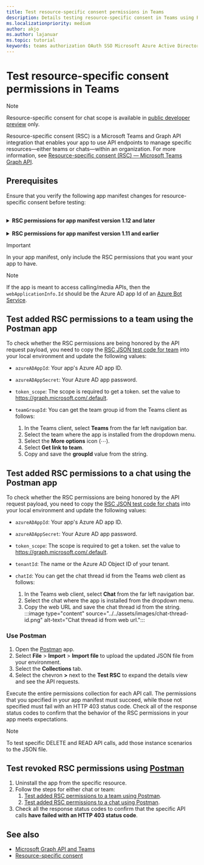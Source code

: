 ```yaml
---
title: Test resource-specific consent permissions in Teams
description: Details testing resource-specific consent in Teams using Postman with Code Samples
ms.localizationpriority: medium
author: akjo
ms.author: lajanuar
ms.topic: tutorial
keywords: teams authorization OAuth SSO Microsoft Azure Active Directory (Azure AD) rsc Postman Graph
---
```


# Test resource-specific consent permissions in Teams

> [!NOTE]
> Resource-specific consent for chat scope is available in [public developer preview](../../resources/dev-preview/developer-preview-intro.md) only.

Resource-specific consent (RSC) is a Microsoft Teams and Graph API integration that enables your app to use API endpoints to manage specific resources—either teams or chats—within an organization. For more information, see [Resource-specific consent (RSC) — Microsoft Teams Graph API](resource-specific-consent.md).

## Prerequisites

Ensure that you verify the following app manifest changes for resource-specific consent before testing:

<br>

<details>

<summary><b>RSC permissions for app manifest version 1.12 and later</b></summary>

Add a [webApplicationInfo](../../resources/schema/manifest-schema.md#webapplicationinfo) key to your app manifest with the following values:

|Name| Type | Description|
|---|---|---|
|`id` |String |Your Azure AD app ID. For more information, see [register your app in the Azure AD portal](resource-specific-consent.md#register-your-app-with-microsoft-identity-platform-using-the-azure-ad-portal).|
|`resource`|String| This field has no operation in RSC, but must be added and have a value to avoid an error response; any string will do.|

Specify permissions needed by the app.

|Name| Type | Description|
|---|---|---|
|`authorization`|Object|List of permissions that the app needs to function. For more information, see [authorization](../../resources/schema/manifest-schema.md#authorization).|

Example for RSC in a team

```json
"webApplicationInfo": {
    "id": "XXxxXXXXX-XxXX-xXXX-XXxx-XXXXXXXxxxXX",
    "resource": "https://RscBasedStoreApp"
    },
"authorization": {
    "permissions": {
        "resourceSpecific": [
            {
                "name": "TeamSettings.Read.Group",
                "type": "Application"
            },
            {
                "name": "TeamSettings.ReadWrite.Group",
                "type": "Application"
            },
            {
                "name": "ChannelSettings.Read.Group",
                "type": "Application"
            },
            {
                "name": "ChannelSettings.ReadWrite.Group",
                "type": "Application"
            },
            {
                "name": "Channel.Create.Group",
                "type": "Application"
            },
            {
                "name": "Channel.Delete.Group",
                "type": "Application"
            },
            {
                "name": "ChannelMessage.Read.Group",
                "type": "Application"
            },
            {
                "name": "TeamsAppInstallation.Read.Group",
                "type": "Application"
            },
            {
                "name": "TeamsTab.Read.Group",
                "type": "Application"
            },
            {
                "name": "TeamsTab.Create.Group",
                "type": "Application"
            },
            {
                "name": "TeamsTab.ReadWrite.Group",
                "type": "Application"
            },
            {
                "name": "TeamsTab.Delete.Group",
                "type": "Application"
            },
            {
                "name": "TeamMember.Read.Group",
                "type": "Application"
            },
            {
                "name": "TeamsActivity.Send.Group",
                "type": "Application"
            }
        ]    
    }
}
```

Example for RSC in a chat

```json
"webApplicationInfo": {
    "id": "XXxxXXXXX-XxXX-xXXX-XXxx-XXXXXXXxxxXX",
    "resource": "https://RscBasedStoreApp"
    },
"authorization": {
    "permissions": {
        "resourceSpecific": [
            {
                "name": "ChatSettings.Read.Chat",
                "type": "Application"
            },
            {
                "name": "ChatSettings.ReadWrite.Chat",
                "type": "Application"
            },
            {
                "name": "ChatMessage.Read.Chat",
                "type": "Application"
            },
            {
                "name": "ChatMember.Read.Chat",
                "type": "Application"
            },
            {
                "name": "Chat.Manage.Chat",
                "type": "Application"
            },
            {
                "name": "TeamsTab.Read.Chat",
                "type": "Application"
            },
            {
                "name": "TeamsTab.Create.Chat",
                "type": "Application"
            },
            {
                "name": "TeamsTab.Delete.Chat",
                "type": "Application"
            },
            {
                "name": "TeamsTab.ReadWrite.Chat",
                "type": "Application"
            },
            {
                "name": "TeamsAppInstallation.Read.Chat",
                "type": "Application"
            },
            {
                "name": "OnlineMeeting.ReadBasic.Chat",
                "type": "Application"
            },
            {
                "name": "Calls.AccessMedia.Chat",
                "type": "Application"
            },
            {
                "name": "Calls.JoinGroupCalls.Chat",
                "type": "Application"
            },
            {
                "name": "TeamsActivity.Send.Chat",
                "type": "Application"
            }
        ]    
    }
}
```

> [!NOTE]
> If the app is meant to support installation in both team and chat scopes, then both team and chat permissions can be specified in the same manifest under `authorization`.

</details>

<br>

<details>

<summary><b>RSC permissions for app manifest version 1.11 and earlier</b></summary>

Add a [webApplicationInfo](../../resources/schema/manifest-schema.md#webapplicationinfo) key to your app manifest with the following values:

|Name| Type | Description|
|---|---|---|
|`id` |String |Your Azure AD app ID. For more information, see [register your app in the Azure AD portal](resource-specific-consent.md#register-your-app-with-microsoft-identity-platform-using-the-azure-ad-portal).|
|`resource`|String| This field has no operation in RSC, but must be added and have a value to avoid an error response; any string will do.|
|`applicationPermissions`|Array of strings|RSC permissions for  your app. For more information, see [resource-specific permissions](resource-specific-consent.md#resource-specific-permissions).|

Example for RSC in a team

```json
"webApplicationInfo": {
    "id": "XXxxXXXXX-XxXX-xXXX-XXxx-XXXXXXXxxxXX",
    "resource": "https://RscBasedStoreApp",
    "applicationPermissions": [
        "TeamSettings.Read.Group",
        "TeamSettings.ReadWrite.Group",
        "ChannelSettings.Read.Group",
        "ChannelSettings.ReadWrite.Group",
        "Channel.Create.Group",
        "Channel.Delete.Group",
        "ChannelMessage.Read.Group",
        "TeamsAppInstallation.Read.Group",
        "TeamsTab.Read.Group",
        "TeamsTab.Create.Group",
        "TeamsTab.ReadWrite.Group",
        "TeamsTab.Delete.Group",
        "TeamMember.Read.Group",
        "TeamsActivity.Send.Group"
    ]
  }
```

Example for RSC in a chat

```json
"webApplicationInfo": {
    "id": "XXxxXXXXX-XxXX-xXXX-XXxx-XXXXXXXxxxXX",
    "resource": "https://RscBasedStoreApp",
    "applicationPermissions": [
        "ChatSettings.Read.Chat",
        "ChatSettings.ReadWrite.Chat",
        "ChatMessage.Read.Chat",
        "ChatMember.Read.Chat",
        "Chat.Manage.Chat",
        "TeamsTab.Read.Chat",
        "TeamsTab.Create.Chat",
        "TeamsTab.Delete.Chat",
        "TeamsTab.ReadWrite.Chat",
        "TeamsAppInstallation.Read.Chat",
        "OnlineMeeting.ReadBasic.Chat",
        "Calls.AccessMedia.Chat",
        "Calls.JoinGroupCalls.Chat",
        "TeamsActivity.Send.Chat"
    ]
  }
```

<br>

> [!NOTE]
> If the app is meant to support installation in both team and chat scopes, then both team and chat permissions can be specified in the same manifest under `applicationPermissions`.

</details>

> [!IMPORTANT]
> In your app manifest, only include the RSC permissions that you want your app to have.

> [!NOTE]
> If the app is meant to access calling/media APIs, then the `webApplicationInfo.Id` should be the Azure AD app Id of an [Azure Bot Service](/graph/cloud-communications-get-started#register-a-bot).

## Test added RSC permissions to a team using the Postman app

To check whether the RSC permissions are being honored by the API request payload, you need to copy the [RSC JSON test code for team](test-team-rsc-json-file.md) into your local environment and update the following values:

* `azureADAppId`: Your app's Azure AD app ID.
* `azureADAppSecret`: Your Azure AD app password.
* `token_scope`: The scope is required to get a token. set the value to https://graph.microsoft.com/.default.
* `teamGroupId`: You can get the team group id from the Teams client as follows:

    1. In the Teams client, select **Teams** from the far left navigation bar.
    2. Select the team where the app is installed from the dropdown menu.
    3. Select the **More options** icon (&#8943;).
    4. Select **Get link to team**.
    5. Copy and save the **groupId** value from the string.

## Test added RSC permissions to a chat using the Postman app

To check whether the RSC permissions are being honored by the API request payload, you need to copy the [RSC JSON test code for chats](test-chat-rsc-json-file.md) into your local environment and update the following values:

* `azureADAppId`: Your app's Azure AD app ID.
* `azureADAppSecret`: Your Azure AD app password.
* `token_scope`: The scope is required to get a token. set the value to https://graph.microsoft.com/.default.
* `tenantId`: The name or the Azure AD Object ID of your tenant.
* `chatId`: You can get the chat thread id from the Teams *web* client as follows:

    1. In the Teams web client, select **Chat** from the far left navigation bar.
    2. Select the chat where the app is installed from the dropdown menu.
    3. Copy the web URL and save the chat thread id from the string.
:::image type="content" source="../../assets/images/chat-thread-id.png" alt-text="Chat thread id from web url.":::

### Use Postman

1. Open the [Postman](https://www.postman.com) app.
2. Select **File** > **Import** > **Import file** to upload the updated JSON file from your environment.  
3. Select the **Collections** tab.
4. Select the chevron **>** next to the **Test RSC** to expand the details view and see the API requests.

Execute the entire permissions collection for each API call. The permissions that you specified in your app manifest must succeed, while those not specified must fail with an HTTP 403 status code. Check all of the response status codes to confirm that the behavior of the RSC permissions in your app meets expectations.

> [!NOTE]
> To test specific DELETE and READ API calls, add those instance scenarios to the JSON file.

## Test revoked RSC permissions using [Postman](https://www.postman.com/)

1. Uninstall the app from the specific resource.
2. Follow the steps for either chat or team:
    1. [Test added RSC permissions to a team using Postman](#test-added-rsc-permissions-to-a-team-using-the-postman-app).
    2. [Test added RSC permissions to a chat using Postman](#test-added-rsc-permissions-to-a-chat-using-the-postman-app).
3. Check all the response status codes to confirm that the specific API calls **have failed with an HTTP 403 status code**.

## See also

* [Microsoft Graph API and Teams](/graph/api/resources/teams-api-overview?view=graph-rest-1.0&preserve-view=true)
* [Resource-specific consent](~/graph-api/rsc/resource-specific-consent.md)
